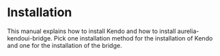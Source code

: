 # Installation
This manual explains how to install Kendo and how to install aurelia-kendoui-bridge. Pick one installation method for the installation of Kendo and one for the installation of the bridge.



